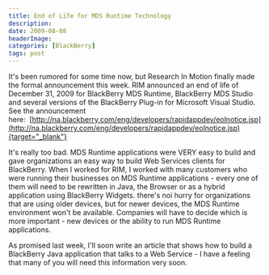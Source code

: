 ```yaml
---
title: End of Life for MDS Runtime Technology
description: 
date: 2009-08-08
headerImage: 
categories: [BlackBerry]
tags: post
---
```


It's been rumored for some time now, but Research In Motion finally made the formal announcement this week. RIM announced an end of life of December 31, 2009 for BlackBerry MDS Runtime, BlackBerry MDS Studio and several versions of the BlackBerry Plug-in for Microsoft Visual Studio. See the announcement here:  [http://na.blackberry.com/eng/developers/rapidappdev/eolnotice.jsp](http://na.blackberry.com/eng/developers/rapidappdev/eolnotice.jsp){target="_blank"}

It's really too bad. MDS Runtime applications were VERY easy to build and gave organizations an easy way to build Web Services clients for BlackBerry. When I worked for RIM, I worked with many customers who were running their businesses on MDS Runtime applications - every one of them will need to be rewritten in Java, the Browser or as a hybrid application using BlackBerry Widgets. there's noi hurry for organizations that are using older devices, but for newer devices, the MDS Runtime environment won't be available. Companies will have to decide which is more important - new devices or the ability to run MDS Runtime applications.

As promised last week, I'll soon write an article that shows how to build a BlackBerry Java application that talks to a Web Service - I have a feeling that many of you will need this information very soon.